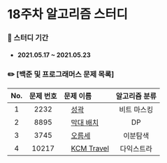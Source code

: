 # 18주차 알고리즘 스터디

### 📖 스터디 기간
- #### 2021.05.17 ~ 2021.05.23


### ✏️ [백준 및 프로그래머스 문제 목록]
|No.|문제 번호|문제 이름|알고리즘 분류|
|:---:|:---:|:---|:---:| 
|1|2232|<img src="https://d2gd6pc034wcta.cloudfront.net/tier/12.svg" width="12"> [성곽](https://www.acmicpc.net/problem/1806)|비트 마스킹| 
|2|8895|<img src="https://d2gd6pc034wcta.cloudfront.net/tier/13.svg" width="12"> [막대 배치](https://www.acmicpc.net/problem/2023)|DP| 
|3|3745|<img src="https://d2gd6pc034wcta.cloudfront.net/tier/14.svg" width="12"> [오름세](https://www.acmicpc.net/problem/7453)|이분탐색|
|4|10217|<img src="https://d2gd6pc034wcta.cloudfront.net/tier/15.svg" width="12"> [KCM Travel](https://www.acmicpc.net/problem/2042)|다익스트라|
